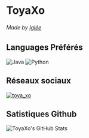 # ToyaXo

<h6>Made by <a href="https://github.com/iglee42" >Iglée</a></h6>

<h2>Languages Préférés</h2>
<p>
  <img alt="Java" src="https://img.shields.io/badge/java-%23ED8B00.svg?style=for-the-badge&logo=intellijidea&logoColor=white"/>
  <img alt="Python" src="https://img.shields.io/badge/Python-F7CC40?style=for-the-badge&logo=python&logoColor=376E9D"/>
</p>

<h2>Réseaux sociaux</h2>
  <a href="https://discord.toyaxo.ch" target="_blank"><img alt="toya_xo" src="https://img.shields.io/badge/Discord-%237289DA.svg?style=for-the-badge&logo=discord&logoColor=white"/></a>

<h2>Satistiques Github</h2>
<img align="left" alt="ToyaXo's GitHub Stats" src="https://github-readme-stats.vercel.app/api?username=toyaxop&show_icons=true&theme=radical" />
